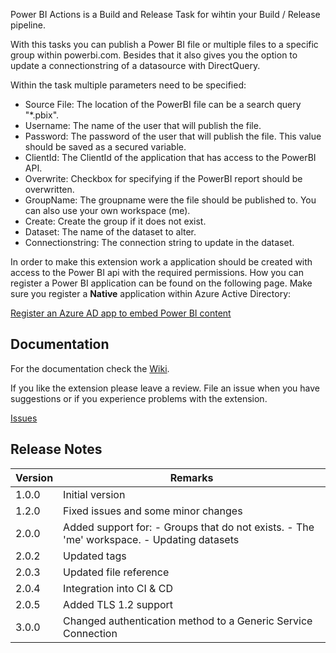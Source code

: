 Power BI Actions is a Build and Release Task for wihtin your Build / Release pipeline.

With this tasks you can publish a Power BI file or multiple files to a specific group within powerbi.com. Besides that it also gives you the option to update a connectionstring of a datasource with DirectQuery.

Within the task multiple parameters need to be specified:
* Source File: The location of the PowerBI file can be a search query "*.pbix".
* Username: The name of the user that will publish the file.
* Password: The password of the user that will publish the file. This value should be saved as a secured variable.
* ClientId: The ClientId of the application that has access to the PowerBI API.
* Overwrite: Checkbox for specifying if the PowerBI report should be overwritten.
* GroupName: The groupname were the file should be published to. You can also use your own workspace (me).
* Create: Create the group if it does not exist. 
* Dataset: The name of the dataset to alter.
* Connectionstring: The connection string to update in the dataset.

In order to make this extension work a application should be created with access to the Power BI api with the required permissions. How you can register a Power BI application can be found on the following page. Make sure you register a **Native** application within Azure Active Directory:

[Register an Azure AD app to embed Power BI content](https://docs.microsoft.com/en-us/power-bi/developer/register-app)

## Documentation

For the documentation check the [Wiki](https://github.com/MaikvanderGaag/msft-extensions/wiki).

If you like the extension please leave a review. File an issue when you have suggestions or if you experience problems with the extension.

[Issues](https://github.com/MaikvanderGaag/msft-extensions/issues)

## Release Notes

| Version | Remarks                             |  
|---------|-------------------------------------|
| 1.0.0   | Initial version                     |
| 1.2.0   | Fixed issues and some minor changes |
| 2.0.0   | Added support for: - Groups that do not exists. - The 'me' workspace. - Updating datasets |
| 2.0.2   | Updated tags |
| 2.0.3   | Updated file reference |
| 2.0.4   | Integration into CI & CD |
| 2.0.5   | Added TLS 1.2 support  |
| 3.0.0   | Changed authentication method to a Generic Service Connection |
